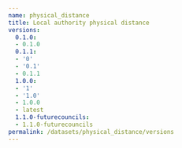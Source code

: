 ```yaml
---
name: physical_distance
title: Local authority physical distance
versions:
  0.1.0:
  - 0.1.0
  0.1.1:
  - '0'
  - '0.1'
  - 0.1.1
  1.0.0:
  - '1'
  - '1.0'
  - 1.0.0
  - latest
  1.1.0-futurecouncils:
  - 1.1.0-futurecouncils
permalink: /datasets/physical_distance/versions
---
```

